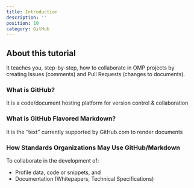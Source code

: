 ```yaml
---
title: Introduction
description: ''
position: 10
category: GitHub
---
```

## About this tutorial
It teaches you, step-by-step, how to collaborate in OMP projects by creating Issues (comments) and Pull Requests (changes to documents).

### What is GitHub?
It is a code/document hosting platform for version control & collaboration

### What is GitHub Flavored Markdown?
It is the “text” currently supported by GitHub.com to render documents

### How Standards Organizations May Use GitHub/Markdown
To collaborate in the development of:
* Profile data, code or snippets, and
* Documentation (Whitepapers, Technical Specifications)




